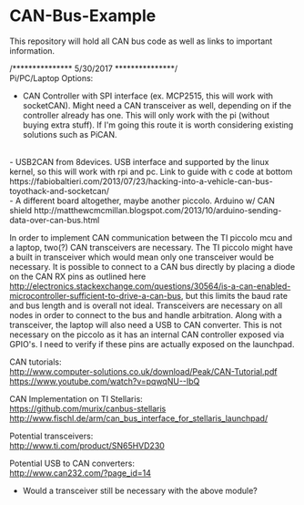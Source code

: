 # CAN-Bus-Example

This repository will hold all CAN bus code as well as links to important information.
<br />

/***************
5/30/2017
***************/
<br />
Pi/PC/Laptop Options:
<br />
- CAN Controller with SPI interface (ex. MCP2515, this will work with socketCAN). Might need a CAN transceiver as well, depending on if the controller already has one. This will only work with the pi (without buying extra stuff). If I'm going this route it is worth considering existing solutions such as PiCAN.
<br />
- USB2CAN from 8devices. USB interface and supported by the linux kernel, so this will work with rpi and pc. Link to guide with c code at bottom https://fabiobaltieri.com/2013/07/23/hacking-into-a-vehicle-can-bus-toyothack-and-socketcan/
<br />
- A different board altogether, maybe another piccolo. Arduino w/ CAN shield http://matthewcmcmillan.blogspot.com/2013/10/arduino-sending-data-over-can-bus.html
<br />

In order to implement CAN communication between the TI piccolo mcu and a laptop, two(?) CAN transceivers are necessary. The TI piccolo might have a built in transceiver which would mean only one transceiver would be necessary. It is possible to connect to a CAN bus directly by placing a diode on the CAN RX pins as outlined here http://electronics.stackexchange.com/questions/30564/is-a-can-enabled-microcontroller-sufficient-to-drive-a-can-bus, but this limits the baud rate and bus length and is overall not ideal. Transceivers are necessary on all nodes in order to connect to the bus and handle arbitration. Along with a transceiver, the laptop will also need a USB to CAN converter. This is not necessary on the piccolo as it has an internal CAN controller exposed via GPIO's. I need to verify if these pins are actually exposed on the launchpad.
<br />

CAN tutorials:
<br />
http://www.computer-solutions.co.uk/download/Peak/CAN-Tutorial.pdf
<br />
https://www.youtube.com/watch?v=pqwqNU--IbQ
<br />

CAN Implementation on TI Stellaris:
<br />
https://github.com/murix/canbus-stellaris
<br />
http://www.fischl.de/arm/can_bus_interface_for_stellaris_launchpad/
<br />

Potential transceivers:
<br />
http://www.ti.com/product/SN65HVD230
<br />

Potential USB to CAN converters:
<br />
http://www.can232.com/?page_id=14
  - Would a transceiver still be necessary with the above module?
